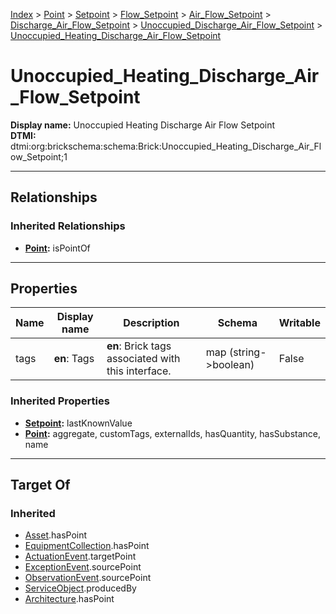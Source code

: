 [Index](../../../../../../index.md) > [Point](../../../../../Point.md) > [Setpoint](../../../../Setpoint.md) > [Flow_Setpoint](../../../Flow_Setpoint.md) > [Air_Flow_Setpoint](../../Air_Flow_Setpoint.md) > [Discharge_Air_Flow_Setpoint](../Discharge_Air_Flow_Setpoint.md) > [Unoccupied_Discharge_Air_Flow_Setpoint](Unoccupied_Discharge_Air_Flow_Setpoint.md) > [Unoccupied_Heating_Discharge_Air_Flow_Setpoint](#)
# Unoccupied_Heating_Discharge_Air_Flow_Setpoint

**Display name:** Unoccupied Heating Discharge Air Flow Setpoint<br />
**DTMI:** dtmi:org:brickschema:schema:Brick:Unoccupied_Heating_Discharge_Air_Flow_Setpoint;1

---

## Relationships

### Inherited Relationships
* **[Point](../../../../../Point.md):** isPointOf

---

## Properties

|Name|Display name|Description|Schema|Writable|
|-|-|-|-|-|
|tags|**en**: Tags|**en**: Brick tags associated with this interface.|map (string->boolean)|False|
### Inherited Properties
* **[Setpoint](../../../../Setpoint.md):** lastKnownValue
* **[Point](../../../../../Point.md):** aggregate, customTags, externalIds, hasQuantity, hasSubstance, name

---

## Target Of
### Inherited
* [Asset](../../../../../../Asset/Asset.md).hasPoint
* [EquipmentCollection](../../../../../../Collection/EquipmentCollection.md).hasPoint
* [ActuationEvent](../../../../../../Event/PointEvent/ActuationEvent.md).targetPoint
* [ExceptionEvent](../../../../../../Event/PointEvent/ExceptionEvent.md).sourcePoint
* [ObservationEvent](../../../../../../Event/PointEvent/ObservationEvent.md).sourcePoint
* [ServiceObject](../../../../../../Information/ServiceObject/ServiceObject.md).producedBy
* [Architecture](../../../../../../Space/Architecture/Architecture.md).hasPoint
